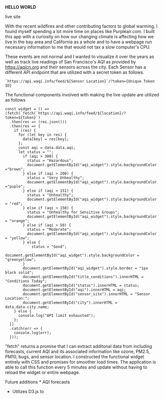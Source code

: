 **HELLO WORLD**

live site

With the recent wildfires and other contributing factors to global warming, I found myself spending a lot more time on places like Purpleair.com. 
I built this app with a curiosity on how our changing climate is affecting how we live in the bay area and California as a whole and to have a webpage run necessary information to me that would not tax a slow computer's CPU.

These events are not normal and I wanted to visualize it over the years as well as track live readings of San Francisco's AQI as provided by https://aqicn.org and their sensors across the city. Each Sensor has a different API endpoint that are utilized with a secret token as follows.
```
`https://api.waqi.info/feed/${Sensor Location}`/?token={Unique Token ID}
```

The functional components involved with making the live update are utilized as follows
```
const widget = () => (fetch(`fetch(`https://api.waqi.info/feed/${location}/?token=${token}`)
  .then(res => (res.json()))
  .then(res => {
    if (res) {
      for (let key in res) {
        data[key] = res[key];
      };
      const aqi = data.data.aqi;
      let status = "";
        if (aqi > 300) {
          status = "Hazardous";
          document.getElementById("aqi_widget").style.backgroundColor ="brown";
        } else if (aqi > 200) {
          status = "Very Unhealthy";
          document.getElementById("aqi_widget").style.backgroundColor ="puple";
        } else if (aqi > 151) {
          status = "Unhealthy";
          document.getElementById("aqi_widget").style.backgroundColor = "red";
        } else if (aqi > 150) {
          status = "Unhealthy for Sensitive Groups";
          document.getElementById("aqi_widget").style.backgroundColor = "orange";
        } else if (aqi > 50) {
          status = "Moderate";
          document.getElementById("aqi_widget").style.backgroundColor = "yellow";
        } else {
            status = "Good";
            document.getElementById("aqi_widget").style.backgroundColor = "greenyellow";
        }
        document.getElementById("aqi_widget").style.border = "1px black solid";
        document.getElementById("title_conditions").innerHTML = "Conditions Today";
        document.getElementById("status").innerHTML = status;
        document.getElementById("aqi").innerHTML = aqi;
        document.getElementById("sensor_site").innerHTML = "Sensor Location:";
        document.getElementById("city").innerHTML = data.data.city.name;
    } else {
      console.log("API limit exhausted");
    };
  })
  .catch(err => {
    console.log(err);
  }));
```

"fetch" returns a promise that I can extract additonal data from including forecasts, current AQI and its associated information like ozone, PM2.5, PM10, bugs, and sensor location. I constructed the functional widget entirely with CSS and promises for smoother load times. The application is able to call this function every 5 minutes and update without having to reload the widget or entire webpage.




Future additions
    * AQI forecasts

* Utilizes D3.js to 